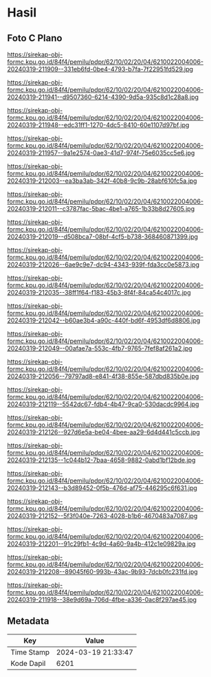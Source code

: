 # Hasil

## Foto C Plano

https://sirekap-obj-formc.kpu.go.id/84f4/pemilu/pdpr/62/10/02/20/04/6210022004006-20240319-211909--331eb6fd-0be4-4793-b7fa-7f22951fd529.jpg

https://sirekap-obj-formc.kpu.go.id/84f4/pemilu/pdpr/62/10/02/20/04/6210022004006-20240319-211941--d9507360-6214-4390-9d5a-935c8d1c28a8.jpg

https://sirekap-obj-formc.kpu.go.id/84f4/pemilu/pdpr/62/10/02/20/04/6210022004006-20240319-211948--edc31ff1-1270-4dc5-8410-60e1107d97bf.jpg

https://sirekap-obj-formc.kpu.go.id/84f4/pemilu/pdpr/62/10/02/20/04/6210022004006-20240319-211957--9a1e2574-0ae3-41d7-974f-75e6035cc5e6.jpg

https://sirekap-obj-formc.kpu.go.id/84f4/pemilu/pdpr/62/10/02/20/04/6210022004006-20240319-212003--ea3ba3ab-342f-40b8-9c9b-28abf610fc5a.jpg

https://sirekap-obj-formc.kpu.go.id/84f4/pemilu/pdpr/62/10/02/20/04/6210022004006-20240319-212011--c3787fac-5bac-4be1-a765-1b33b8d27605.jpg

https://sirekap-obj-formc.kpu.go.id/84f4/pemilu/pdpr/62/10/02/20/04/6210022004006-20240319-212019--d508bca7-08bf-4cf5-b738-368460871399.jpg

https://sirekap-obj-formc.kpu.go.id/84f4/pemilu/pdpr/62/10/02/20/04/6210022004006-20240319-212026--6ae9c9e7-dc94-4343-939f-fda3cc0e5873.jpg

https://sirekap-obj-formc.kpu.go.id/84f4/pemilu/pdpr/62/10/02/20/04/6210022004006-20240319-212035--38ff1f64-f183-45b3-8f4f-84ca54c4017c.jpg

https://sirekap-obj-formc.kpu.go.id/84f4/pemilu/pdpr/62/10/02/20/04/6210022004006-20240319-212042--b60ae3b4-a90c-440f-bd6f-4953df6d8806.jpg

https://sirekap-obj-formc.kpu.go.id/84f4/pemilu/pdpr/62/10/02/20/04/6210022004006-20240319-212049--00afae7a-553c-4fb7-9765-7fef8af261a2.jpg

https://sirekap-obj-formc.kpu.go.id/84f4/pemilu/pdpr/62/10/02/20/04/6210022004006-20240319-212056--79797ad8-e841-4f38-855e-587dbd835b0e.jpg

https://sirekap-obj-formc.kpu.go.id/84f4/pemilu/pdpr/62/10/02/20/04/6210022004006-20240319-212119--5542dc67-fdb4-4b47-9ca0-530dacdc9964.jpg

https://sirekap-obj-formc.kpu.go.id/84f4/pemilu/pdpr/62/10/02/20/04/6210022004006-20240319-212126--927d6e5a-be04-4bee-aa29-6d4d441c5ccb.jpg

https://sirekap-obj-formc.kpu.go.id/84f4/pemilu/pdpr/62/10/02/20/04/6210022004006-20240319-212135--1c044b12-7baa-4658-9882-0abd1bf12bde.jpg

https://sirekap-obj-formc.kpu.go.id/84f4/pemilu/pdpr/62/10/02/20/04/6210022004006-20240319-212143--b3d89452-0f5b-476d-af75-446295c6f631.jpg

https://sirekap-obj-formc.kpu.go.id/84f4/pemilu/pdpr/62/10/02/20/04/6210022004006-20240319-212152--5f3f040e-7263-4028-b1b6-4670483a7087.jpg

https://sirekap-obj-formc.kpu.go.id/84f4/pemilu/pdpr/62/10/02/20/04/6210022004006-20240319-212201--91c29fb1-4c9d-4a60-9a4b-412c1e09829a.jpg

https://sirekap-obj-formc.kpu.go.id/84f4/pemilu/pdpr/62/10/02/20/04/6210022004006-20240319-212208--89045f60-993b-43ac-9b93-7dcb0fc231fd.jpg

https://sirekap-obj-formc.kpu.go.id/84f4/pemilu/pdpr/62/10/02/20/04/6210022004006-20240319-211918--38e9d69a-706d-4fbe-a336-0ac8f297ae45.jpg


## Metadata

| Key        | Value               |
| ---------- | ------------------- |
| Time Stamp | 2024-03-19 21:33:47 |
| Kode Dapil | 6201                |



